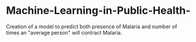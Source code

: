 # Machine-Learning-in-Public-Health-
Creation of a model to predict both presence of Malaria and number of times an "average person" will contract Malaria.
